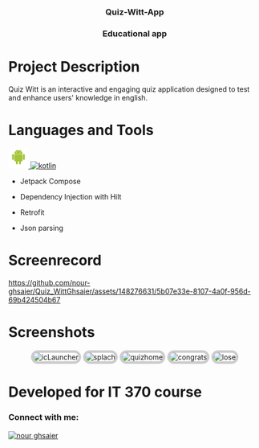 
<h3 align="center">Quiz-Witt-App</h3>
<h3 align="center"> Educational app </h3>

# Project Description
Quiz Witt is an interactive and engaging quiz application designed to test and enhance users' knowledge in english.

# Languages and Tools

<p align="left"> <a href="https://developer.android.com" target="_blank" rel="noreferrer"> <img src="https://raw.githubusercontent.com/devicons/devicon/master/icons/android/android-original-wordmark.svg" alt="android" width="40" height="40"/> </a> <a href="https://kotlinlang.org" target="_blank" rel="noreferrer"> <img src="https://www.vectorlogo.zone/logos/kotlinlang/kotlinlang-icon.svg" alt="kotlin" width="40" height="40"/> </a> </p>

* Jetpack Compose </p>
* Dependency Injection with Hilt</p>
* Retrofit </p>
* Json parsing </p>


# Screenrecord
https://github.com/nour-ghsaier/Quiz_WittGhsaier/assets/148276631/5b07e33e-8107-4a0f-956d-69b424504b67

# Screenshots

<div align="center">
  <img src="https://github.com/nour-ghsaier/Quiz_WittGhsaier/assets/148276631/57d304b9-9648-462a-9610-c5d6f0cd5b73" alt="icLauncher" width="220" style="border: 5px solid #ccc; border-radius: 15px;">
  <img src="https://github.com/nour-ghsaier/Quiz_WittGhsaier/assets/148276631/d4f0994d-c2a5-4373-b40d-0700bca27acb" alt="splach" width="220" style="border: 5px solid #ccc; border-radius: 15px;">
  <img src="https://github.com/nour-ghsaier/Quiz_WittGhsaier/assets/148276631/cc07e652-36b1-4137-97e1-edde206c3fe9" alt="quizhome" width="220" style="border: 5px solid #ccc; border-radius: 15px;">
  <img src="https://github.com/nour-ghsaier/Quiz_WittGhsaier/assets/148276631/0b3c848f-0302-4d9e-864d-687cc64375f4" alt="congrats" width="220" style="border: 5px solid #ccc; border-radius: 15px;">
  <img src="https://github.com/nour-ghsaier/Quiz_WittGhsaier/assets/148276631/f5be3290-8946-48be-8e48-1d321520d4f2" alt="lose" width="220" style="border: 5px solid #ccc; border-radius: 15px;">
</div>



# Developed for IT 370 course


<h3 align="left">Connect with me:</h3>
<p align="left">
<a href="https://linkedin.com/in/nour ghsaier" target="blank"><img align="center" src="https://raw.githubusercontent.com/rahuldkjain/github-profile-readme-generator/master/src/images/icons/Social/linked-in-alt.svg" alt="nour ghsaier" height="30" width="40" /></a>
</p>

